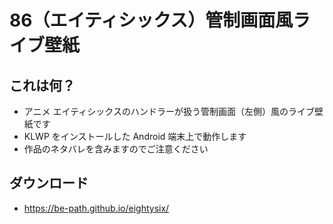 # 86（エイティシックス）管制画面風ライブ壁紙

## これは何？
- アニメ エイティシックスのハンドラーが扱う管制画面（左側）風のライブ壁紙です
- KLWP をインストールした Android 端末上で動作します
- 作品のネタバレを含みますのでご注意ください

## ダウンロード
- https://be-path.github.io/eightysix/
